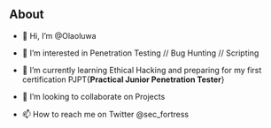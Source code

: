 ## About


- 👋 Hi, I’m @Olaoluwa

- 👀 I’m interested in Penetration Testing // Bug Hunting // Scripting

- 🌱 I’m currently learning Ethical Hacking and preparing for my first certification PJPT{**Practical Junior Penetration Tester**}

- 💞️ I’m looking to collaborate on Projects

- 📫 How to reach me on Twitter @sec_fortress
